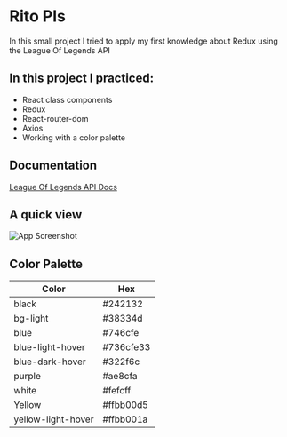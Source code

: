 
# Rito Pls

In this small project I tried to apply my first knowledge about Redux using the League Of Legends API


## In this project I practiced:

- React class components
- Redux
- React-router-dom
- Axios
- Working with a color palette


## Documentation

[League Of Legends API Docs](https://developer.riotgames.com/docs/lol)


## A quick view

![App Screenshot](https://res.cloudinary.com/dax0wf30d/image/upload/v1662665017/shit/Sin_t%C3%ADtulo_xrdbtg.png)

## Color Palette


| Color             | Hex                                                                |
| ----------------- | ------------------------------------------------------------------ |
| black | #242132 |
| bg-light | #38334d |
| blue | #746cfe |
| blue-light-hover | #736cfe33 |
| blue-dark-hover | #322f6c |
| purple | #ae8cfa |
| white | #fefcff |
| Yellow | #ffbb00d5 |
| yellow-light-hover | #ffbb001a |

